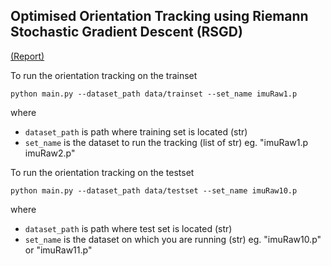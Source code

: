 ## Optimised Orientation Tracking using Riemann Stochastic Gradient Descent (RSGD)

[(Report)](https://drive.google.com/file/d/1TwlCjqZtMoP40xfIxifT1dWg7Wo3BhL3/view?usp=sharing)

To run the orientation tracking on the trainset

```
python main.py --dataset_path data/trainset --set_name imuRaw1.p
```

where 
- `dataset_path` is path where training set is located (str)
- `set_name` is the dataset to run the tracking (list of str) eg. "imuRaw1.p imuRaw2.p"


To run the orientation tracking on the testset

```
python main.py --dataset_path data/testset --set_name imuRaw10.p
```

where 
- `dataset_path` is path where test set is located (str)
- `set_name` is the dataset on which you are running (str) eg. "imuRaw10.p" or "imuRaw11.p"